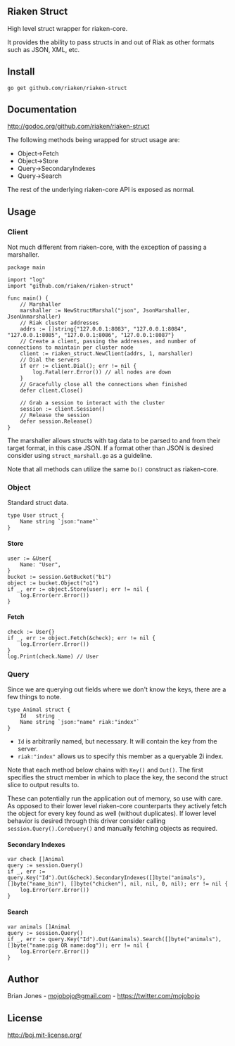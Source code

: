 ## Riaken Struct

High level struct wrapper for riaken-core.

It provides the ability to pass structs in and out of Riak as other formats such as JSON, XML, etc.

## Install

    go get github.com/riaken/riaken-struct

## Documentation

http://godoc.org/github.com/riaken/riaken-struct

The following methods being wrapped for struct usage are:

* Object->Fetch
* Object->Store
* Query->SecondaryIndexes
* Query->Search

The rest of the underlying riaken-core API is exposed as normal.

## Usage

### Client

Not much different from riaken-core, with the exception of passing a marshaller.

	package main

	import "log"
	import "github.com/riaken/riaken-struct"

	func main() {
		// Marshaller
		marshaller := NewStructMarshal("json", JsonMarshaller, JsonUnmarshaller)
		// Riak cluster addresses
		addrs := []string{"127.0.0.1:8083", "127.0.0.1:8084", "127.0.0.1:8085", "127.0.0.1:8086", "127.0.0.1:8087"}
		// Create a client, passing the addresses, and number of connections to maintain per cluster node
		client := riaken_struct.NewClient(addrs, 1, marshaller)
		// Dial the servers
		if err := client.Dial(); err != nil {
			log.Fatal(err.Error()) // all nodes are down
		}
		// Gracefully close all the connections when finished
		defer client.Close()

		// Grab a session to interact with the cluster
		session := client.Session()
		// Release the session
		defer session.Release()
	}

The marshaller allows structs with tag data to be parsed to and from their target format, in this case JSON.  If a format other than JSON is desired consider using `struct_marshall.go` as a guideline.

Note that all methods can utilize the same `Do()` construct as riaken-core.

### Object

Standard struct data.

	type User struct {
		Name string `json:"name"`
	}

#### Store

	user := &User{
		Name: "User",
	}
	bucket := session.GetBucket("b1")
	object := bucket.Object("o1")
	if _, err := object.Store(user); err != nil {
		log.Error(err.Error())
	}

#### Fetch

	check := User{}
	if _, err := object.Fetch(&check); err != nil {
		log.Error(err.Error())
	}
	log.Print(check.Name) // User

### Query

Since we are querying out fields where we don't know the keys, there are a few things to note.

	type Animal struct {
		Id   string
		Name string `json:"name" riak:"index"`
	}

* `Id` is arbitrarily named, but necessary.  It will contain the key from the server.
* `riak:"index"` allows us to specify this member as a queryable 2i index.

Note that each method below chains with `Key()` and `Out()`.  The first specifies the struct member in which to place the key, the second the struct slice to output results to.

These can potentially run the application out of memory, so use with care.  As opposed to their lower level riaken-core counterparts they actively fetch the object for every key found as well (without duplicates).  If lower level behavior is desired through this driver consider calling `session.Query().CoreQuery()` and manually fetching objects as required.

#### Secondary Indexes

	var check []Animal
	query := session.Query()
	if _, err := query.Key("Id").Out(&check).SecondaryIndexes([]byte("animals"), []byte("name_bin"), []byte("chicken"), nil, nil, 0, nil); err != nil {
		log.Error(err.Error())
	}

#### Search

	var animals []Animal
	query := session.Query()
	if _, err := query.Key("Id").Out(&animals).Search([]byte("animals"), []byte("name:pig OR name:dog")); err != nil {
		log.Error(err.Error())
	}

## Author

Brian Jones - mojobojo@gmail.com - https://twitter.com/mojobojo

## License

http://boj.mit-license.org/
